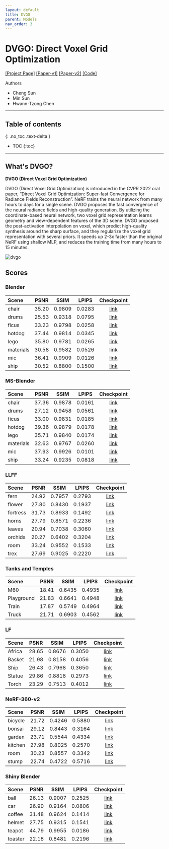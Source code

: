 ```yaml
---
layout: default
title: DVGO
parent: Models
nav_order: 3
---
```


# DVGO: Direct Voxel Grid Optimization

[[Project Page]](https://sunset1995.github.io/dvgo/) [[Paper-v1]](https://arxiv.org/abs/2111.11215) [[Paper-v2]](https://arxiv.org/abs/2206.05085) [[Code]](https://github.com/sunset1995/DirectVoxGO)

Authors 
- Cheng Sun
- Min Sun
- Hwann-Tzong Chen

---

## Table of contents
{: .no_toc .text-delta }

- TOC
{:toc}

---

## What's DVGO?

**DVGO (Direct Voxel Grid Optimization)**

DVGO (Direct Voxel Grid Optimization) is introduced in the CVPR 2022 oral paper, “Direct Voxel Grid Optimization: Super-fast Convergence for Radiance Fields Reconstruction”. NeRF trains the neural network from many hours to days for a single scene. DVGO proposes the fast convergence of the neural radiance fields and high-quality generation. By utilizing the coordinate-based neural network, two voxel grid representation learns geometry and view-dependent features of the 3D scene. DVGO proposed the post-activation interpolation on voxel, which predict high-quality synthesis around the sharp surface, and they regularize the voxel grid representation with several priors. It speeds up 2-3x faster than the original NeRF using shallow MLP, and reduces the training time from many hours to 15 minutes. 

![dvgo]({{site.baseurl}}/assets/images/models/dvgo.png)

## Scores


### Blender

| Scene | PSNR | SSIM | LPIPS | Checkpoint |
|:---|:---:|:---:|:---:|:---:|
| chair | 35.20 | 0.9809 | 0.0283 |[link](https://huggingface.co/nrtf/nerf_factory/tree/main/dvgo_blender_chair_220901) |
| drums | 25.53 | 0.9318 | 0.0795 |[link](https://huggingface.co/nrtf/nerf_factory/tree/main/dvgo_blender_drums_220901) |
| ficus | 33.23 | 0.9798 | 0.0258 |[link](https://huggingface.co/nrtf/nerf_factory/tree/main/dvgo_blender_ficus_220901) |
| hotdog | 37.44 | 0.9814 | 0.0345 |[link](https://huggingface.co/nrtf/nerf_factory/tree/main/dvgo_blender_hotdog_220901) |
| lego | 35.80 | 0.9781 | 0.0265 |[link](https://huggingface.co/nrtf/nerf_factory/tree/main/dvgo_blender_lego_220901) |
| materials | 30.58 | 0.9582 | 0.0526 |[link](https://huggingface.co/nrtf/nerf_factory/tree/main/dvgo_blender_materials_220901) |
| mic | 36.41 | 0.9909 | 0.0126 |[link](https://huggingface.co/nrtf/nerf_factory/tree/main/dvgo_blender_mic_220901) |
| ship | 30.52 | 0.8800 | 0.1500 |[link](https://huggingface.co/nrtf/nerf_factory/tree/main/dvgo_blender_ship_220901) |

### MS-Blender

| Scene | PSNR | SSIM | LPIPS | Checkpoint | 
|:---|:---:|:---:|:---:|:---:|
| chair | 37.36 | 0.9878 | 0.0161 |[link](https://huggingface.co/nrtf/nerf_factory/tree/main/dvgo_blender_multiscale_chair_220901) |
| drums | 27.12 | 0.9458 | 0.0561 |[link](https://huggingface.co/nrtf/nerf_factory/tree/main/dvgo_blender_multiscale_drums_220901) |
| ficus | 33.00 | 0.9831 | 0.0185 |[link](https://huggingface.co/nrtf/nerf_factory/tree/main/dvgo_blender_multiscale_ficus_220901) |
| hotdog | 39.36 | 0.9879 | 0.0178 |[link](https://huggingface.co/nrtf/nerf_factory/tree/main/dvgo_blender_multiscale_hotdog_220901) |
| lego | 35.71 | 0.9840 | 0.0174 |[link](https://huggingface.co/nrtf/nerf_factory/tree/main/dvgo_blender_multiscale_lego_220901) |
| materials | 32.63 | 0.9767 | 0.0260 |[link](https://huggingface.co/nrtf/nerf_factory/tree/main/dvgo_blender_multiscale_materials_220901) |
| mic | 37.93 | 0.9926 | 0.0101 |[link](https://huggingface.co/nrtf/nerf_factory/tree/main/dvgo_blender_multiscale_mic_220901) |
| ship | 33.24 | 0.9235 | 0.0818 |[link](https://huggingface.co/nrtf/nerf_factory/tree/main/dvgo_blender_multiscale_ship_220901) |

### LLFF

| Scene | PSNR | SSIM | LPIPS | Checkpoint |
|:---|:---:|:---:|:---:|:---:|
| fern | 24.92 | 0.7957 | 0.2793 |[link](https://huggingface.co/nrtf/nerf_factory/tree/main/dvgo_llff_fern_220901) |
| flower | 27.80 | 0.8430 | 0.1937 |[link](https://huggingface.co/nrtf/nerf_factory/tree/main/dvgo_llff_flower_220901) |
| fortress | 31.73 | 0.8933 | 0.1492 |[link](https://huggingface.co/nrtf/nerf_factory/tree/main/dvgo_llff_fortress_220901) |
| horns | 27.79 | 0.8571 | 0.2236 |[link](https://huggingface.co/nrtf/nerf_factory/tree/main/dvgo_llff_horns_220901) |
| leaves | 20.94 | 0.7038 | 0.3060 |[link](https://huggingface.co/nrtf/nerf_factory/tree/main/dvgo_llff_leaves_220901) |
| orchids | 20.27 | 0.6402 | 0.3204 |[link](https://huggingface.co/nrtf/nerf_factory/tree/main/dvgo_llff_orchids_220901) |
| room | 33.24 | 0.9552 | 0.1533 |[link](https://huggingface.co/nrtf/nerf_factory/tree/main/dvgo_llff_room_220901) |
| trex | 27.69 | 0.9025 | 0.2220 |[link](https://huggingface.co/nrtf/nerf_factory/tree/main/dvgo_llff_trex_220901) |

### Tanks and Temples

| Scene | PSNR | SSIM | LPIPS | Checkpoint |
|:---|:---:|:---:|:---:|:---:|
| M60 | 18.41 | 0.6435 | 0.4935 |[link](https://huggingface.co/nrtf/nerf_factory/tree/main/dvgo_tanks_and_temples_tat_intermediate_M60_220901) |
| Playground | 21.83 | 0.6641 | 0.4948 |[link](https://huggingface.co/nrtf/nerf_factory/tree/main/dvgo_tanks_and_temples_tat_intermediate_Playground_220901) |
| Train | 17.87 | 0.5749 | 0.4964 |[link](https://huggingface.co/nrtf/nerf_factory/tree/main/dvgo_tanks_and_temples_tat_intermediate_Train_220901) |
| Truck | 21.71 | 0.6903 | 0.4562 |[link](https://huggingface.co/nrtf/nerf_factory/tree/main/dvgo_tanks_and_temples_tat_training_Truck_220901) |

### LF

| Scene | PSNR | SSIM | LPIPS | Checkpoint |
|:---|:---:|:---:|:---:|:---:|
| Africa | 28.65 | 0.8676 | 0.3050 |[link](https://huggingface.co/nrtf/nerf_factory/tree/main/dvgo_lf_africa_220901) |
| Basket | 21.98 | 0.8158 | 0.4056 |[link](https://huggingface.co/nrtf/nerf_factory/tree/main/dvgo_lf_basket_220901) |
| Ship | 26.43 | 0.7968 | 0.3650 |[link](https://huggingface.co/nrtf/nerf_factory/tree/main/dvgo_lf_ship_220901) |
| Statue | 29.86 | 0.8818 | 0.2973 |[link](https://huggingface.co/nrtf/nerf_factory/tree/main/dvgo_lf_statue_220901) |
| Torch | 23.29 | 0.7513 | 0.4012 |[link](https://huggingface.co/nrtf/nerf_factory/tree/main/dvgo_lf_torch_220901) |


### NeRF-360-v2

| Scene | PSNR | SSIM | LPIPS | Checkpoint |
|:---|:---:|:---:|:---:|:---:|
| bicycle | 21.72 | 0.4246 | 0.5880 | [link](https://huggingface.co/nrtf/nerf_factory/tree/main/dvgo_nerf_360_v2_bicycle_220901) |
| bonsai | 29.12 | 0.8443 | 0.3164 | [link](https://huggingface.co/nrtf/nerf_factory/tree/main/dvgo_nerf_360_v2_bonsai_220901) |
| garden | 23.71 | 0.5544 | 0.4334 | [link](https://huggingface.co/nrtf/nerf_factory/tree/main/dvgo_nerf_360_v2_garden_220901) |
| kitchen | 27.98 | 0.8025 | 0.2570 | [link](https://huggingface.co/nrtf/nerf_factory/tree/main/dvgo_nerf_360_v2_kitchen_220901) |
| room | 30.23 | 0.8557 | 0.3342 | [link](https://huggingface.co/nrtf/nerf_factory/tree/main/dvgo_nerf_360_v2_rpoom_220901) |
| stump | 22.74 | 0.4722 | 0.5716 | [link](https://huggingface.co/nrtf/nerf_factory/tree/main/dvgo_nerf_360_v2_stump_220901) |


### Shiny Blender

| Scene | PSNR | SSIM | LPIPS | Checkpoint |
|:---|:---:|:---:|:---:|:---:|
| ball | 26.13 | 0.9007 | 0.2525 | [link](https://huggingface.co/nrtf/nerf_factory/tree/main/dvgo_shiny_blender_ball_220901) |
| car | 26.90 | 0.9164 | 0.0806 | [link](https://huggingface.co/nrtf/nerf_factory/tree/main/dvgo_shiny_blender_car_220901) |
| coffee | 31.48 | 0.9624 | 0.1414 | [link](https://huggingface.co/nrtf/nerf_factory/tree/main/dvgo_shiny_blender_coffee_220901) |
| helmet | 27.75 | 0.9315 | 0.1541 | [link](https://huggingface.co/nrtf/nerf_factory/tree/main/dvgo_shiny_blender_helmet_220901) |
| teapot | 44.79 | 0.9955 | 0.0186 | [link](https://huggingface.co/nrtf/nerf_factory/tree/main/dvgo_shiny_blender_teapot_220901) |
| toaster | 22.18 | 0.8481 | 0.2196 | [link](https://huggingface.co/nrtf/nerf_factory/tree/main/dvgo_shiny_blender_toaster_220901) |
